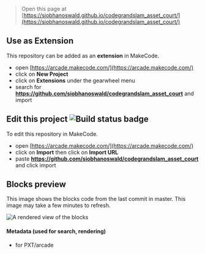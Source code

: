  


> Open this page at [https://siobhanoswald.github.io/codegrandslam_asset_court/](https://siobhanoswald.github.io/codegrandslam_asset_court/)

## Use as Extension

This repository can be added as an **extension** in MakeCode.

* open [https://arcade.makecode.com/](https://arcade.makecode.com/)
* click on **New Project**
* click on **Extensions** under the gearwheel menu
* search for **https://github.com/siobhanoswald/codegrandslam_asset_court** and import

## Edit this project ![Build status badge](https://github.com/siobhanoswald/codegrandslam_asset_court/workflows/MakeCode/badge.svg)

To edit this repository in MakeCode.

* open [https://arcade.makecode.com/](https://arcade.makecode.com/)
* click on **Import** then click on **Import URL**
* paste **https://github.com/siobhanoswald/codegrandslam_asset_court** and click import

## Blocks preview

This image shows the blocks code from the last commit in master.
This image may take a few minutes to refresh.

![A rendered view of the blocks](https://github.com/siobhanoswald/codegrandslam_asset_court/raw/master/.github/makecode/blocks.png)

#### Metadata (used for search, rendering)

* for PXT/arcade
<script src="https://makecode.com/gh-pages-embed.js"></script><script>makeCodeRender("{{ site.makecode.home_url }}", "{{ site.github.owner_name }}/{{ site.github.repository_name }}");</script>
